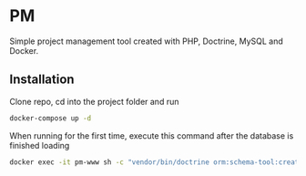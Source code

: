  # PM

Simple project management tool created with PHP, Doctrine, MySQL and Docker.

## Installation

Clone repo, cd into the project folder and run

```bash
docker-compose up -d
```

When running for the first time, execute this command after the database is finished loading

```bash
docker exec -it pm-www sh -c "vendor/bin/doctrine orm:schema-tool:create"
```
